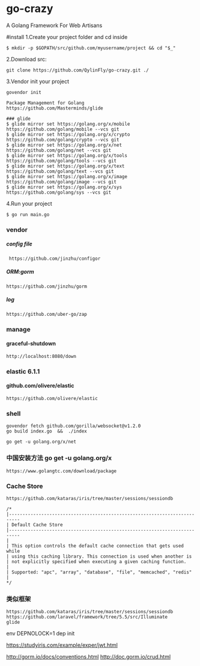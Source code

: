 # go-crazy 
A Golang Framework For Web Artisans

#install
1.Create your project folder and cd inside

    $ mkdir -p $GOPATH/src/github.com/myusername/project && cd "$_"

2.Download src:

    git clone https://github.com/QylinFly/go-crazy.git ./

3.Vendor init your project

    govendor init

    Package Management for Golang
    https://github.com/Masterminds/glide

    ### glide
    $ glide mirror set https://golang.org/x/mobile https://github.com/golang/mobile --vcs git
    $ glide mirror set https://golang.org/x/crypto https://github.com/golang/crypto --vcs git
    $ glide mirror set https://golang.org/x/net https://github.com/golang/net --vcs git
    $ glide mirror set https://golang.org/x/tools https://github.com/golang/tools --vcs git
    $ glide mirror set https://golang.org/x/text https://github.com/golang/text --vcs git
    $ glide mirror set https://golang.org/x/image https://github.com/golang/image --vcs git
    $ glide mirror set https://golang.org/x/sys https://github.com/golang/sys --vcs git

4.Run your project

    $ go run main.go


### vendor 

##### config file
     https://github.com/jinzhu/configor

##### ORM:gorm 
    https://github.com/jinzhu/gorm

##### log
    https://github.com/uber-go/zap


### manage
#### graceful-shutdown
    http://localhost:8080/down

### elastic 6.1.1
#### github.com/olivere/elastic
    https://github.com/olivere/elastic


### shell
    govendor fetch github.com/gorilla/websocket@v1.2.0
    go build index.go  &&  ./index

    go get -u golang.org/x/net

### 中国安装方法 go get -u golang.org/x
    https://www.golangtc.com/download/package

### Cache Store

    https://github.com/kataras/iris/tree/master/sessions/sessiondb

    /*
    |--------------------------------------------------------------------------
    | Default Cache Store
    |--------------------------------------------------------------------------
    |
    | This option controls the default cache connection that gets used while
    | using this caching library. This connection is used when another is
    | not explicitly specified when executing a given caching function.
    |
    | Supported: "apc", "array", "database", "file", "memcached", "redis"
    |
    */

### 类似框架
    https://github.com/kataras/iris/tree/master/sessions/sessiondb
    https://github.com/laravel/framework/tree/5.5/src/Illuminate
    glide


env DEPNOLOCK=1 dep init


https://studyiris.com/example/exper/jwt.html

http://gorm.io/docs/conventions.html
http://doc.gorm.io/crud.html
